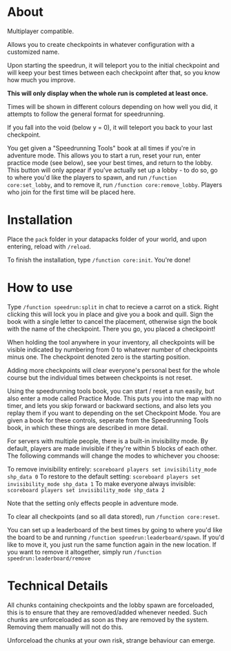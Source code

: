 # About

Multiplayer compatible.

Allows you to create checkpoints in whatever configuration with a customized name.

Upon starting the speedrun, it will teleport you to the initial checkpoint and will keep your best times between each checkpoint after that, so you know how much you improve.

**This will only display when the whole run is completed at least once.**

Times will be shown in different colours depending on how well you did, it attempts to follow the general format for speedrunning.

If you fall into the void (below y = 0), it will teleport you back to your last checkpoint.

You get given a "Speedrunning Tools" book at all times if you're in adventure mode. This allows you to start a run, reset your run, enter practice mode (see below), see your best times, and return to the lobby. This button will only appear if you've actually set up a lobby - to do so, go to where you'd like the players to spawn, and run `/function core:set_lobby`, and to remove it, run `/function core:remove_lobby`. Players who join for the first time will be placed here.

# Installation

Place the `pack` folder in your datapacks folder of your world, and upon entering, reload with `/reload`. 

To finish the installation, type `/function core:init`. You're done!

# How to use

Type `/function speedrun:split` in chat to recieve a carrot on a stick. Right clicking this will lock you in place and give you a book and quill. Sign the book with a single letter to cancel the placement, otherwise sign the book with the name of the checkpoint. There you go, you placed a checkpoint!

When holding the tool anywhere in your inventory, all checkpoints will be visible indicated by numbering from 0 to whatever number of checkpoints minus one. The checkpoint denoted zero is the starting position.

Adding more checkpoints will clear everyone's personal best for the whole course but the individual times between checkpoints is not reset.

Using the speedrunning tools book, you can start / reset a run easily, but also enter a mode called Practice Mode. This puts you into the map with no timer, and lets you skip forward or backward sections, and also lets you replay them if you want to depending on the set Checkpoint Mode. You are given a book for these controls, seperate from the Speedrunning Tools book, in which these things are described in more detail.

For servers with multiple people, there is a built-in invisibility mode. By default, players are made invisible if they're within 5 blocks of each other. The following commands will change the modes to whichever you choose:

To remove invisibility entirely: `scoreboard players set invisibility_mode shp_data 0`
To restore to the default setting: `scoreboard players set invisibility_mode shp_data 1`
To make everyone always invisible: `scoreboard players set invisibility_mode shp_data 2`

Note that the setting only effects people in adventure mode.

To clear all checkpoints (and so all data stored), run `/function core:reset`.

You can set up a leaderboard of the best times by going to where you'd like the board to be and running `/function speedrun:leaderboard/spawn`. If you'd like to move it, you just run the same function again in the new location. If you want to remove it altogether, simply run `/function speedrun:leaderboard/remove`

# Technical Details

All chunks containing checkpoints and the lobby spawn are forceloaded, this is to ensure that they are removed/added whenever needed. Such chunks are unforceloaded as soon as they are removed by the system. Removing them manually will not do this.

Unforceload the chunks at your own risk, strange behaviour can emerge.

